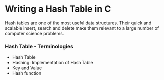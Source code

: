 # Writing a Hash Table in C

Hash tables are one of the most useful data structures. Their quick and scalable insert, search and delete make them relevant to a large number of computer science problems.

### Hash Table - Terminologies

* Hash Table
* Hashing: Implementation of Hash Table
* Key and Value
* Hash function